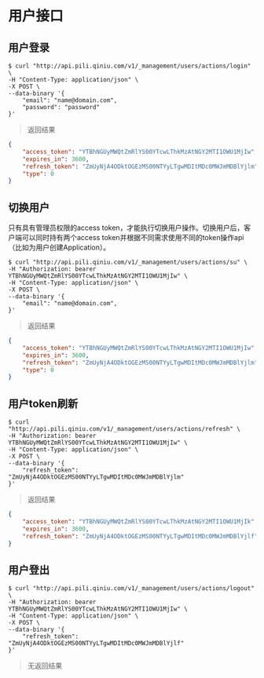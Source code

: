 用户接口
=======

用户登录
-------

```shell
$ curl "http://api.pili.qiniu.com/v1/_management/users/actions/login" \
-H "Content-Type: application/json" \
-X POST \
--data-binary '{
    "email": "name@domain.com",
    "password": "password"
}'
```

> 返回结果

```json
{
    "access_token": "YTBhNGUyMWQtZmRlYS00YTcwLThkMzAtNGY2MTI1OWU1MjIw",
    "expires_in": 3600,
    "refresh_token": "ZmUyNjA4ODktOGEzMS00NTYyLTgwMDItMDc0MWJmMDBlYjlm",
    "type": 0
}
```

切换用户
-------

只有具有管理员权限的access token，才能执行切换用户操作。切换用户后，客户端可以同时持有两个access token并根据不同需求使用不同的token操作api（比如为用户创建Application）。

```shell
$ curl "http://api.pili.qiniu.com/v1/_management/users/actions/su" \
-H "Authorization: bearer YTBhNGUyMWQtZmRlYS00YTcwLThkMzAtNGY2MTI1OWU1MjIw" \
-H "Content-Type: application/json" \
-X POST \
--data-binary '{
    "email": "name@domain.com",
}'
```

> 返回结果

```json
{
    "access_token": "YTBhNGUyMWQtZmRlYS00YTcwLThkMzAtNGY2MTI1OWU1MjIw",
    "expires_in": 3600,
    "refresh_token": "ZmUyNjA4ODktOGEzMS00NTYyLTgwMDItMDc0MWJmMDBlYjlm",
    "type": 0
}
```

用户token刷新
------------

```shell
$ curl "http://api.pili.qiniu.com/v1/_management/users/actions/refresh" \
-H "Authorization: bearer YTBhNGUyMWQtZmRlYS00YTcwLThkMzAtNGY2MTI1OWU1MjIw" \
-H "Content-Type: application/json" \
-X POST \
--data-binary '{
    "refresh_token": "ZmUyNjA4ODktOGEzMS00NTYyLTgwMDItMDc0MWJmMDBlYjlm"
}'
```

> 返回结果

```json
{
    "access_token": "YTBhNGUyMWQtZmRlYS00YTcwLThkMzAtNGY2MTI1OWU1MjIk",
    "expires_in": 3600,
    "refresh_token": "ZmUyNjA4ODktOGEzMS00NTYyLTgwMDItMDc0MWJmMDBlYjlf"
}
```

用户登出
-------

```shell
$ curl "http://api.pili.qiniu.com/v1/_management/users/actions/logout" \
-H "Authorization: bearer YTBhNGUyMWQtZmRlYS00YTcwLThkMzAtNGY2MTI1OWU1MjIw" \
-H "Content-Type: application/json" \
-X POST \
--data-binary '{
    "refresh_token": "ZmUyNjA4ODktOGEzMS00NTYyLTgwMDItMDc0MWJmMDBlYjlf"
}'
```

> 无返回结果
